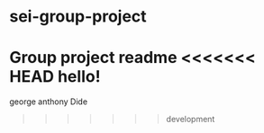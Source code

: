 # sei-group-project
Group project readme
<<<<<<< HEAD
hello!
=======
george anthony
Dide
>>>>>>> development
